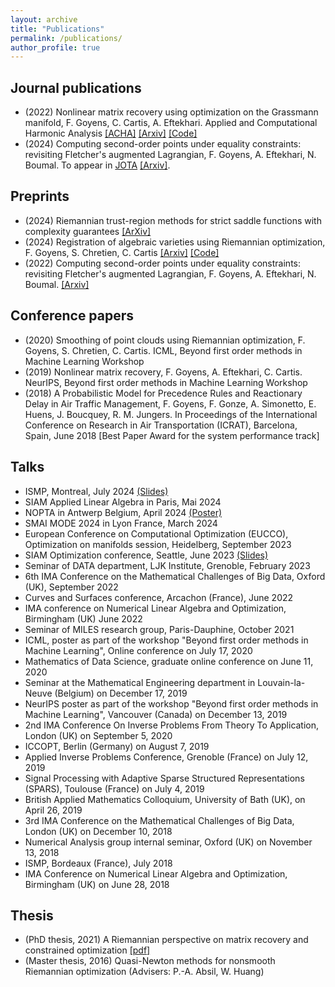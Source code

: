 ```yaml
---
layout: archive
title: "Publications"
permalink: /publications/
author_profile: true
---
```

## Journal publications
* (2022) Nonlinear matrix recovery using optimization on the Grassmann manifold, F. Goyens, C. Cartis, A. Eftekhari. Applied and Computational Harmonic Analysis [[ACHA]](https://www.sciencedirect.com/science/article/abs/pii/S1063520322000859) [[Arxiv]](https://arxiv.org/abs/2109.06095) [[Code]](https://github.com/flgoyens/nonlinear-matrix-recovery)
* (2024) Computing second-order points under equality constraints: revisiting Fletcher's augmented Lagrangian, F. Goyens, A. Eftekhari, N. Boumal. To appear in [JOTA](https://link.springer.com/journal/10957) [[Arxiv]](https://arxiv.org/abs/2204.01448).

## Preprints
* (2024) Riemannian trust-region methods for strict saddle functions with complexity guarantees [[ArXiv]](https://arxiv.org/abs/2402.07614)
* (2024) Registration of algebraic varieties using Riemannian optimization, F. Goyens, S. Chretien, C. Cartis [[Arxiv]](https://arxiv.org/abs/2401.08562) [[Code]](https://github.com/flgoyens/variety-registration)
* (2022) Computing second-order points under equality constraints: revisiting Fletcher's augmented Lagrangian, F. Goyens, A. Eftekhari, N. Boumal. [[Arxiv]](https://arxiv.org/abs/2204.01448)

## Conference papers
* (2020) Smoothing of point clouds using Riemannian optimization, F. Goyens, S. Chretien, C. Cartis. ICML, Beyond first order methods in Machine Learning Workshop
* (2019) Nonlinear matrix recovery, F. Goyens, A. Eftekhari, C. Cartis. NeurIPS,  Beyond first order methods in Machine Learning Workshop
* (2018) A Probabilistic Model for Precedence Rules and Reactionary Delay in Air Traffic Management, F. Goyens, F. Gonze, A. Simonetto, E. Huens, J. Boucquey, R. M. Jungers. In Proceedings of the International Conference on Research in Air Transportation (ICRAT), Barcelona, Spain, June 2018
[Best Paper Award for the system performance track]

## Talks
* ISMP, Montreal, July 2024 [(Slides)](http://flgoyens.github.io/files/slides_ISMP_2024.pdf)
* SIAM Applied Linear Algebra in Paris, Mai 2024
* NOPTA in Antwerp Belgium, April 2024 [(Poster)](http://flgoyens.github.io/files/nopta_2024_poster.pdf)
* SMAI MODE 2024 in Lyon France, March 2024
* European Conference on Computational Optimization (EUCCO), Optimization on manifolds session, Heidelberg, September 2023
* SIAM Optimization conference, Seattle, June 2023 [(Slides)](http://flgoyens.github.io/files/slides_SIAMOP_2023.pdf)
* Seminar of DATA department, LJK Institute, Grenoble, February 2023
* 6th IMA Conference on the Mathematical Challenges of Big Data, Oxford (UK), September 2022
* Curves and Surfaces conference, Arcachon (France), June 2022
* IMA conference on Numerical Linear Algebra and Optimization, Birmingham (UK) June 2022
* Seminar of MILES research group, Paris-Dauphine, October 2021
* ICML, poster as part of the workshop "Beyond first order methods in Machine Learning", Online conference on July 17, 2020
* Mathematics of Data Science, graduate online conference on June 11, 2020
* Seminar at the Mathematical Engineering department in Louvain-la-Neuve (Belgium) on December 17, 2019
* NeurIPS poster as part of the workshop "Beyond first order methods in Machine Learning", Vancouver (Canada) on December 13, 2019
* 2nd IMA Conference On Inverse Problems From Theory To Application, London (UK) on September 5, 2020
* ICCOPT, Berlin (Germany) on August 7, 2019
* Applied Inverse Problems Conference, Grenoble (France) on July 12, 2019
* Signal Processing with Adaptive Sparse Structured Representations (SPARS), Toulouse (France) on July 4, 2019
* British Applied Mathematics Colloquium, University of Bath (UK), on April 26, 2019
* 3rd IMA Conference on the Mathematical Challenges of Big Data, London (UK) on December 10, 2018
* Numerical Analysis group internal seminar, Oxford (UK) on November 13, 2018
* ISMP, Bordeaux (France), July 2018
* IMA Conference on Numerical Linear Algebra and Optimization, Birmingham (UK) on June 28, 2018


## Thesis
* (PhD thesis, 2021) A Riemannian perspective on matrix recovery and constrained optimization [[pdf]](http://flgoyens.github.io/files/dphil_thesis.pdf)
* (Master thesis, 2016) Quasi-Newton methods for nonsmooth Riemannian optimization (Advisers: P.-A. Absil, W. Huang)
